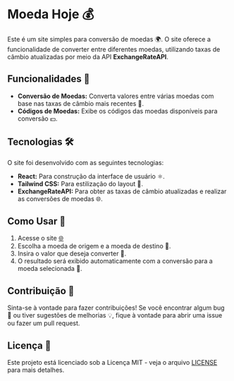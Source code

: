 # Moeda Hoje 💰

Este é um site simples para conversão de moedas 🌍. O site oferece a funcionalidade de converter entre diferentes moedas, utilizando taxas de câmbio atualizadas por meio da API **ExchangeRateAPI**.

## Funcionalidades 🚀

- **Conversão de Moedas:** Converta valores entre várias moedas com base nas taxas de câmbio mais recentes 💱.
- **Códigos de Moedas:** Exibe os códigos das moedas disponíveis para conversão 💵.

## Tecnologias 🛠️

O site foi desenvolvido com as seguintes tecnologias:
- **React:** Para construção da interface de usuário ⚛️.
- **Tailwind CSS:** Para estilização do layout 💅.
- **ExchangeRateAPI:** Para obter as taxas de câmbio atualizadas e realizar as conversões de moedas 🌐.

## Como Usar 📝

1. Acesse o site [🌐](https://currency-today-codebr01-joao-netos-projects.vercel.app/)
2. Escolha a moeda de origem e a moeda de destino 💱.
3. Insira o valor que deseja converter 💸.
4. O resultado será exibido automaticamente com a conversão para a moeda selecionada 🔄.

## Contribuição 💬

Sinta-se à vontade para fazer contribuições! Se você encontrar algum bug 🐞 ou tiver sugestões de melhorias 💡, fique à vontade para abrir uma issue ou fazer um pull request.

## Licença 📜

Este projeto está licenciado sob a Licença MIT - veja o arquivo [LICENSE](LICENSE) para mais detalhes.
